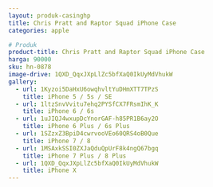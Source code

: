 ```yaml
---
layout: produk-casinghp
title: Chris Pratt and Raptor Squad iPhone Case
categories: apple

# Produk
product-title: Chris Pratt and Raptor Squad iPhone Case
harga: 90000
sku: hn-0878
image-drive: 1QXD_QqxJXpLlZc5bfXaQ0IkUyMdVhukW
gallery:
  - url: 1Kyzoi5DaHxU6owqhvltYuDHmXTT7TPzS
    title: iPhone 5 / 5s / SE
  - url: 1ltzSnvVvitu7ehq2PYSfCX7FRsmIhK_K
    title: iPhone 6 / 6s
  - url: 1uJIQJ4wxupDcYnorGAF-h85PR1B6ay2O
    title: iPhone 6 Plus / 6s Plus
  - url: 1SZzxZ3BpiD4cwrvooVEo60QRS4oB0Que
    title: iPhone 7 / 8
  - url: 1MSAxkSSI0ZXJaQduQpUrF8k4ngQ67bgq
    title: iPhone 7 Plus / 8 Plus
  - url: 1QXD_QqxJXpLlZc5bfXaQ0IkUyMdVhukW
    title: iPhone X
---
```

